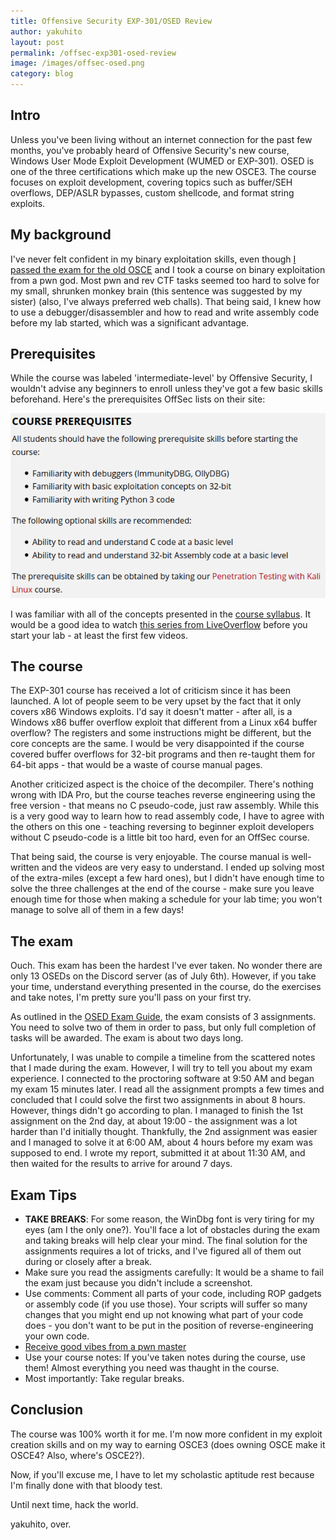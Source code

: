 ```yaml
---
title: Offensive Security EXP-301/OSED Review
author: yakuhito
layout: post
permalink: /offsec-exp301-osed-review
image: /images/offsec-osed.png
category: blog
---
```


## Intro
Unless you've been living without an internet connection for the past few months, you've probably heard of Offensive Security's new course, Windows User Mode Exploit Development (WUMED or EXP-301). OSED is one of the three certifications which make up the new OSCE3. The course focuses on exploit development, covering topics such as buffer/SEH overflows, DEP/ASLR bypasses, custom shellcode, and format string exploits.


## My background
I've never felt confident in my binary exploitation skills, even though [I passed the exam for the old OSCE](/offsec-ctp-osce-review) and I took a course on binary exploitation from a pwn god. Most pwn and rev CTF tasks seemed too hard to solve for my small, shrunken monkey brain (this sentence was suggested by my sister) (also, I've always preferred web challs). That being said, I knew how to use a debugger/disassembler and how to read and write assembly code before my lab started, which was a significant advantage.


## Prerequisites
While the course was labeled 'intermediate-level' by Offensive Security, I wouldn't advise any beginners to enroll unless they've got a few basic skills beforehand. Here's the prerequisites OffSec lists on their site:

<center><img src="/images/wumed/prereqs.png"></center>

I was familiar with all of the concepts presented in the [course syllabus](https://www.offensive-security.com/documentation/EXP301-syllabus.pdf). It would be a good idea to watch [this series from LiveOverflow](https://youtube.com/playlist?list=PLhixgUqwRTjxglIswKp9mpkfPNfHkzyeN) before you start your lab - at least the first few videos.

## The course
The EXP-301 course has received a lot of criticism since it has been launched. A lot of people seem to be very upset by the fact that it only covers x86 Windows exploits. I'd say it doesn't matter - after all, is a Windows x86 buffer overflow exploit that different from a Linux x64 buffer overflow? The registers and some instructions might be different, but the core concepts are the same. I would be very disappointed if the course covered buffer overflows for 32-bit programs and then re-taught them for 64-bit apps - that would be a waste of course manual pages.

Another criticized aspect is the choice of the decompiler. There's nothing wrong with IDA Pro, but the course teaches reverse engineering using the free version - that means no C pseudo-code, just raw assembly. While this is a very good way to learn how to read assembly code, I have to agree with the others on this one - teaching reversing to beginner exploit developers without C pseudo-code is a little bit too hard, even for an OffSec course.

That being said, the course is very enjoyable. The course manual is well-written and the videos are very easy to understand. I ended up solving most of the extra-miles (except a few hard ones), but I didn't have enough time to solve the three challenges at the end of the course - make sure you leave enough time for those when making a schedule for your lab time; you won't manage to solve all of them in a few days!

## The exam
Ouch. This exam has been the hardest I've ever taken. No wonder there are only 13 OSEDs on the Discord server (as of July 6th). However, if you take your time, understand everything presented in the course, do the exercises and take notes, I'm pretty sure you'll pass on your first try.

As outlined in the [OSED Exam Guide](https://help.offensive-security.com/hc/en-us/articles/360052977212-OSED-Exam-Guide), the exam consists of 3 assignments. You need to solve two of them in order to pass, but only full completion of tasks will be awarded. The exam is about two days long.

Unfortunately, I was unable to compile a timeline from the scattered notes that I made during the exam. However, I will try to tell you about my exam experience. I connected to the proctoring software at 9:50 AM and began my exam 15 minutes later. I read all the assignment prompts a few times and concluded that I could solve the first two assignments in about 8 hours. However, things didn't go according to plan. I managed to finish the 1st assignment on the 2nd day, at about 19:00 - the assignment was a lot harder than I'd initially thought. Thankfully, the 2nd assignment was easier and I managed to solve it at 6:00 AM, about 4 hours before my exam was supposed to end. I wrote my report, submitted it at about 11:30 AM, and then waited for the results to arrive for around 7 days.

## Exam Tips
 * **TAKE BREAKS**: For some reason, the WinDbg font is very tiring for my eyes (am I the only one?). You'll face a lot of obstacles during the exam and taking breaks will help clear your mind. The final solution for the assignments requires a lot of tricks, and I've figured all of them out during or closely after a break.
 * Make sure you read the assigments carefully: It would be a shame to fail the exam just because you didn't include a screenshot.
 * Use comments: Comment all parts of your code, including ROP gadgets or assembly code (if you use those). Your scripts will suffer so many changes that you might end up not knowing what part of your code does - you don't want to be put in the position of reverse-engineering your own code.
 * [Receive good vibes from a pwn master](https://twitter.com/epi052/status/1405647196331167753?s=20)
 * Use your course notes: If you've taken notes during the course, use them! Almost everything you need was thaught in the course.
 * Most importantly: Take regular breaks.

## Conclusion
The course was 100% worth it for me. I'm now more confident in my exploit creation skills and on my way to earning OSCE3 (does owning OSCE make it OSCE4? Also, where's OSCE2?). 

Now, if you'll excuse me, I have to let my scholastic aptitude rest because I'm finally done with that bloody test.

Until next time, hack the world.

yakuhito, over.